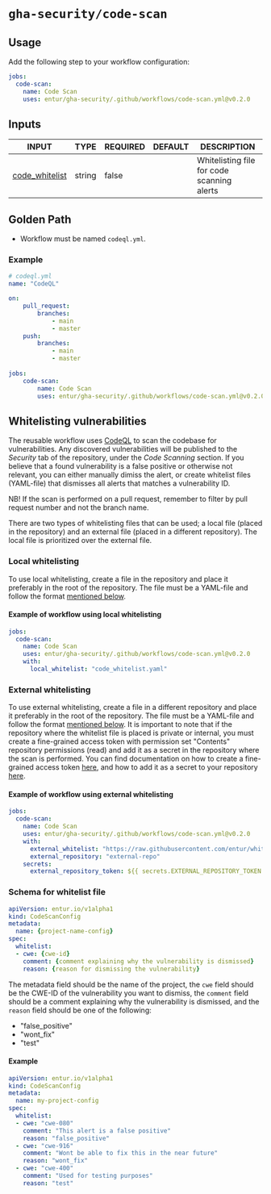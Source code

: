 # `gha-security/code-scan`

## Usage

Add the following step to your workflow configuration:

```yml
jobs:
  code-scan:
    name: Code Scan
    uses: entur/gha-security/.github/workflows/code-scan.yml@v0.2.0
```

## Inputs

<!-- AUTO-DOC-INPUT:START - Do not remove or modify this section -->

|                                           INPUT                                           |  TYPE  | REQUIRED | DEFAULT |                   DESCRIPTION                   |
|-------------------------------------------------------------------------------------------|--------|----------|---------|-------------------------------------------------|
| <a name="input_code_whitelist"></a>[code_whitelist](#input_code_whitelist) | string |  false   |         | Whitelisting file for code scanning <br>alerts  |

<!-- AUTO-DOC-INPUT:END -->

## Golden Path

- Workflow must be named `codeql.yml`.

### Example

```yaml
# codeql.yml
name: "CodeQL"

on:
    pull_request:
        branches:
            - main
            - master
    push:
        branches:
            - main
            - master
  
jobs:
    code-scan:
        name: Code Scan
        uses: entur/gha-security/.github/workflows/code-scan.yml@v0.2.0
```

## Whitelisting vulnerabilities
The reusable workflow uses [CodeQL](https://codeql.github.com/) to scan the codebase for vulnerabilities.  Any discovered vulnerabilities will be published to the _Security_ tab of the repository, under the _Code Scanning_ section. If you believe that a found vulnerability is a false positive or otherwise not relevant, you can either manually dimiss the alert, or create whitelist files (YAML-file) that dismisses all alerts that matches a vulnerability ID.

NB! If the scan is performed on a pull request, remember to filter by pull request number and not the branch name. 

There are two types of whitelisting files that can be used; a local file (placed in the repository) and an external file (placed in a different repository). The local file is prioritized over the external file.

### Local whitelisting
To use local whitelisting, create a file in the repository and place it preferably in the root of the repository. The file must be a YAML-file and follow the format [mentioned below](#schema-for-whitelist-file).

#### Example of workflow using local whitelisting
```yaml
jobs:
  code-scan:
    name: Code Scan
    uses: entur/gha-security/.github/workflows/code-scan.yml@v0.2.0
    with:
      local_whitelist: "code_whitelist.yaml"
```

### External whitelisting
To use external whitelisting, create a file in a different repository and place it preferably in the root of the repository. The file must be a YAML-file and follow the format [mentioned below](#schema-for-whitelist-file). It is important to note that if the repository where the whitelist file is placed is private or internal, you must create a fine-grained access token with permission set "Contents" repository permissions (read) and add it as a secret in the repository where the scan is performed. 
You can find documentation on how to create a fine-grained access token [here](https://docs.github.com/en/enterprise-cloud@latest/authentication/keeping-your-account-and-data-secure/managing-your-personal-access-tokens#creating-a-fine-grained-personal-access-token), and how to add it as a secret to your repository [here](https://docs.github.com/en/actions/security-guides/using-secrets-in-github-actions#creating-secrets-for-a-repository). 

#### Example of workflow using external whitelisting
```yaml
jobs:
  code-scan:
    name: Code Scan
    uses: entur/gha-security/.github/workflows/code-scan.yml@v0.2.0
    with:
      external_whitelist: "https://raw.githubusercontent.com/entur/whitelist-repo/main/code_whitelist.yaml"
      external_repository: "external-repo"
    secrets:
      external_repository_token: ${{ secrets.EXTERNAL_REPOSITORY_TOKEN }}
```


### Schema for whitelist file
```yaml
apiVersion: entur.io/v1alpha1
kind: CodeScanConfig
metadata:
  name: {project-name-config}
spec:
  whitelist:
  - cwe: {cwe-id}
    comment: {comment explaining why the vulnerability is dismissed}
    reason: {reason for dismissing the vulnerability}
```
The metadata field should be the name of the project, the `cwe` field should be the CWE-ID of the vulnerability you want to dismiss, the `comment` field should be a comment explaining why the vulnerability is dismissed, and the `reason` field should be one of the following:
- "false_positive"
- "wont_fix"
- "test"

#### Example

```yaml
apiVersion: entur.io/v1alpha1
kind: CodeScanConfig
metadata:
  name: my-project-config
spec:
  whitelist:
  - cwe: "cwe-080"
    comment: "This alert is a false positive"
    reason: "false_positive"
  - cwe: "cwe-916"
    comment: "Wont be able to fix this in the near future"
    reason: "wont_fix"
  - cwe: "cwe-400"
    comment: "Used for testing purposes"
    reason: "test"  
```